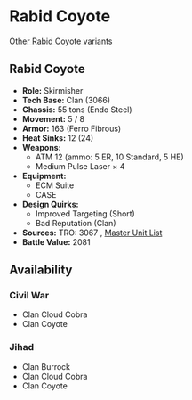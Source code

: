 # Rabid Coyote 

[Other Rabid Coyote variants](../rabid_coyote.md) 

## Rabid Coyote 

- **Role:** Skirmisher 
- **Tech Base:** Clan (3066) 
- **Chassis:** 55 tons (Endo Steel) 
- **Movement:** 5 / 8 
- **Armor:** 163 (Ferro Fibrous) 
- **Heat Sinks:** 12 (24) 
- **Weapons:** 
  - ATM 12 (ammo: 5 ER, 10 Standard, 5 HE) 
  - Medium Pulse Laser × 4 
- **Equipment:** 
  - ECM Suite 
  - CASE 
- **Design Quirks:** 
  - Improved Targeting (Short) 
  - Bad Reputation (Clan) 
- **Sources:** TRO: 3067 , [Master Unit List](http://masterunitlist.info/Unit/Details/4891) 
- **Battle Value:** 2081 

## Availability 

### Civil War 

- Clan Cloud Cobra 
- Clan Coyote 

### Jihad 

- Clan Burrock 
- Clan Cloud Cobra 
- Clan Coyote 

